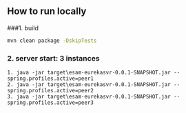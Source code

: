 ## How to run locally

###1. build
```sh
mvn clean package -DskipTests
```

### 2. server start: 3 instances

```shell script
1. java -jar target\esam-eurekasvr-0.0.1-SNAPSHOT.jar --spring.profiles.active=peer1
2. java -jar target\esam-eurekasvr-0.0.1-SNAPSHOT.jar --spring.profiles.active=peer2
3. java -jar target\esam-eurekasvr-0.0.1-SNAPSHOT.jar --spring.profiles.active=peer3
```
